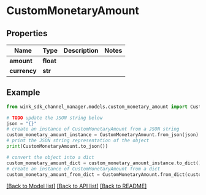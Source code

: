 # CustomMonetaryAmount


## Properties

Name | Type | Description | Notes
------------ | ------------- | ------------- | -------------
**amount** | **float** |  | 
**currency** | **str** |  | 

## Example

```python
from wink_sdk_channel_manager.models.custom_monetary_amount import CustomMonetaryAmount

# TODO update the JSON string below
json = "{}"
# create an instance of CustomMonetaryAmount from a JSON string
custom_monetary_amount_instance = CustomMonetaryAmount.from_json(json)
# print the JSON string representation of the object
print(CustomMonetaryAmount.to_json())

# convert the object into a dict
custom_monetary_amount_dict = custom_monetary_amount_instance.to_dict()
# create an instance of CustomMonetaryAmount from a dict
custom_monetary_amount_from_dict = CustomMonetaryAmount.from_dict(custom_monetary_amount_dict)
```
[[Back to Model list]](../README.md#documentation-for-models) [[Back to API list]](../README.md#documentation-for-api-endpoints) [[Back to README]](../README.md)


